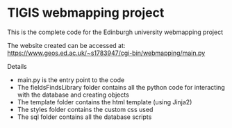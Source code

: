 # TIGIS webmapping project

This is the complete code for the Edinburgh university webmapping project

The website created can be accessed at:
https://www.geos.ed.ac.uk/~s1783947/cgi-bin/webmapping/main.py

Details
* main.py is the entry point to the code
* The fieldsFindsLibrary folder contains all the python code for interacting with the database and creating objects
* The template folder contains the html template (using Jinja2)
* The styles folder contains the custom css used
* The sql folder contains all the database scripts
